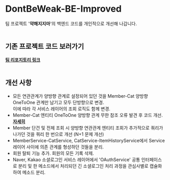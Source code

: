 # DontBeWeak-BE-Improved

팀 프로젝트 '**약해지지마**'의 백엔드 코드를 개인적으로 개선해 나갑니다.
<br>
<br>

## 기존 프로젝트 코드 보러가기
[**팀 리포지토리 링크**](https://github.com/finalproject-hanghae/DontBeWeak-BE.git)
<br>
<br>
## 개선 사항
* 모든 연관관계가 양방향 관계로 설정되어 있던 것을 Member-Cat 양방향 OneToOne 관계만 남기고 모두 단방향으로 변경.<br>이에 따라 각 서비스 레이어의 조회 로직도 함께 변경.
* Member-Cat 엔티티 OneToOne 양방향 관계 무한 참조 오류 발견 후 코드 개선.
  [**자세히**](https://mymydev.tistory.com/7)
* Member 단건 및 전체 조회 시 양방향 연관관계 엔티티 조회가 추가적으로 쿼리가 나가던 것을 쿼리 한 번으로 개선 (N+1 문제 개선)
* MemberService-CatService, CatService-ItemHistoryService에서 Service 레이어 사이에 의존 관계를 형성하던 것들을 분리.
* 회원 탈퇴 기능 추가. 회원의 모든 기록 삭제.
* Naver, Kakao 소셜로그인 서비스 레이어에서 'OAuthService' 공통 인터페이스로 분리 및 한 메소드에서 처리되던 긴 소셜로그인 처리 과정을 관심사별로 캡슐화하여 메소드 분리.